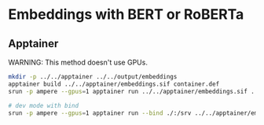 # Embeddings with BERT or RoBERTa


## Apptainer

WARNING: This method doesn't use GPUs.

```bash
mkdir -p ../../apptainer ../../output/embeddings
apptainer build ../../apptainer/embeddings.sif container.def
srun -p ampere --gpus=1 apptainer run ../../apptainer/embeddings.sif ../../datasets/d2_abt_buy/ ../../output/embeddings/

# dev mode with bind
srun -p ampere --gpus=1 apptainer run --bind ./:/srv ../../apptainer/embeddings.sif ../../datasets/d2_abt_buy/ ../../output/embeddings/
```
